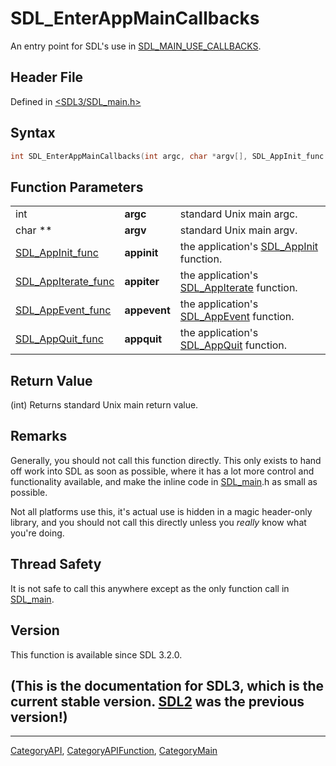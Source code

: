 # SDL_EnterAppMainCallbacks

An entry point for SDL's use in [SDL_MAIN_USE_CALLBACKS](SDL_MAIN_USE_CALLBACKS).

## Header File

Defined in [<SDL3/SDL_main.h>](https://github.com/libsdl-org/SDL/blob/main/include/SDL3/SDL_main.h)

## Syntax

```c
int SDL_EnterAppMainCallbacks(int argc, char *argv[], SDL_AppInit_func appinit, SDL_AppIterate_func appiter, SDL_AppEvent_func appevent, SDL_AppQuit_func appquit);
```

## Function Parameters

|                                            |              |                                                              |
| ------------------------------------------ | ------------ | ------------------------------------------------------------ |
| int                                        | **argc**     | standard Unix main argc.                                     |
| char **                                    | **argv**     | standard Unix main argv.                                     |
| [SDL_AppInit_func](SDL_AppInit_func)       | **appinit**  | the application's [SDL_AppInit](SDL_AppInit) function.       |
| [SDL_AppIterate_func](SDL_AppIterate_func) | **appiter**  | the application's [SDL_AppIterate](SDL_AppIterate) function. |
| [SDL_AppEvent_func](SDL_AppEvent_func)     | **appevent** | the application's [SDL_AppEvent](SDL_AppEvent) function.     |
| [SDL_AppQuit_func](SDL_AppQuit_func)       | **appquit**  | the application's [SDL_AppQuit](SDL_AppQuit) function.       |

## Return Value

(int) Returns standard Unix main return value.

## Remarks

Generally, you should not call this function directly. This only exists to
hand off work into SDL as soon as possible, where it has a lot more control
and functionality available, and make the inline code in
[SDL_main](SDL_main).h as small as possible.

Not all platforms use this, it's actual use is hidden in a magic
header-only library, and you should not call this directly unless you
_really_ know what you're doing.

## Thread Safety

It is not safe to call this anywhere except as the only function call in
[SDL_main](SDL_main).

## Version

This function is available since SDL 3.2.0.

## (This is the documentation for SDL3, which is the current stable version. [SDL2](https://wiki.libsdl.org/SDL2/) was the previous version!)



----
[CategoryAPI](CategoryAPI), [CategoryAPIFunction](CategoryAPIFunction), [CategoryMain](CategoryMain)

